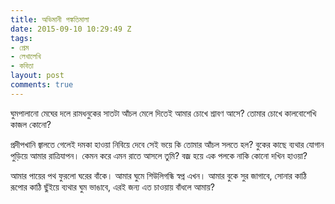 ```yaml
---
title: অভিমানী পঙ্কতিমালা
date: 2015-09-10 10:29:49 Z
tags:
- প্রেম
- লেখালেখি
- কবিতা
layout: post
comments: true
---
```


ঘুমপালানো মেঘের দলে
রামধনুকের সাতটা আঁচল
মেলে দিতেই
আমার চোখে শ্রাবণ আসে?
তোমার চোখে কালবোশেখি
কাজল কোনো?

প্রদীপখানি জ্বালতে গেলেই
দমকা হাওয়া নিবিয়ে দেবে
সেই ভয়ে কি তোমার আঁচল
সলতে হল?
বুকের কাছে ব্যথার যোগান
পুড়িয়ে আমার রাত্রিযাপন।
কেমন করে
এমন রাতে আসলে তুমি?
বজ্র হয়ে এক পলকে
নাকি কোনো দখিন হাওয়া?

আমার পায়ের পথ ফুরলো ঘরের বাঁকে।
আমার ঘুমে শিউলিগন্ধি স্বপ্ন এখন।
আমার বুকে সুর জাগাবে,
সোনার কাঠি রূপোর কাঠি
ছুঁইয়ে ব্যথার ঘুম ভাঙাবে,
এরই জন্য
এত চাওয়ায় বাঁধলে আমায়?
